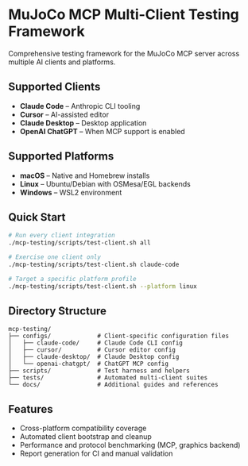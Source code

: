 # MuJoCo MCP Multi-Client Testing Framework

Comprehensive testing framework for the MuJoCo MCP server across multiple AI clients and platforms.

## Supported Clients
- **Claude Code** – Anthropic CLI tooling
- **Cursor** – AI-assisted editor  
- **Claude Desktop** – Desktop application
- **OpenAI ChatGPT** – When MCP support is enabled

## Supported Platforms
- **macOS** – Native and Homebrew installs
- **Linux** – Ubuntu/Debian with OSMesa/EGL backends
- **Windows** – WSL2 environment

## Quick Start

```bash
# Run every client integration
./mcp-testing/scripts/test-client.sh all

# Exercise one client only
./mcp-testing/scripts/test-client.sh claude-code

# Target a specific platform profile
./mcp-testing/scripts/test-client.sh --platform linux
```

## Directory Structure

```
mcp-testing/
├── configs/             # Client-specific configuration files
│   ├── claude-code/     # Claude Code CLI config
│   ├── cursor/          # Cursor editor config
│   ├── claude-desktop/  # Claude Desktop config
│   └── openai-chatgpt/  # ChatGPT MCP config
├── scripts/             # Test harness and helpers
├── tests/               # Automated multi-client suites
└── docs/                # Additional guides and references
```

## Features
- Cross-platform compatibility coverage
- Automated client bootstrap and cleanup
- Performance and protocol benchmarking (MCP, graphics backend)
- Report generation for CI and manual validation
